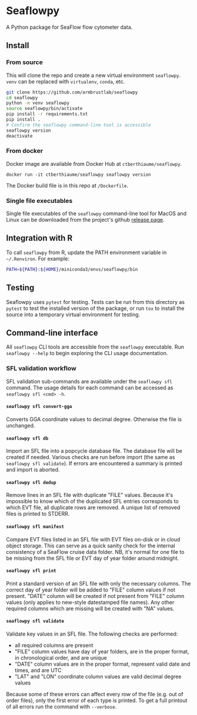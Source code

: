# Seaflowpy

A Python package for SeaFlow flow cytometer data.

## Install

### From source

This will clone the repo and create a new virtual environment `seaflowpy`.
`venv` can be replaced with `virtualenv`, `conda`, etc.

```sh
git clone https://github.com/armbrustlab/seaflowpy
cd seaflowpy
python -m venv seaflowpy
source seaflowpy/bin/activate
pip install -r requirements.txt
pip install .
# Confirm the seaflowpy command-line tool is accessible
seaflowpy version
deactivate
```

### From docker

Docker image are available from Docker Hub at `ctberthiaume/seaflowpy`.

```
docker run -it ctberthiaume/seaflowpy seaflowpy version
```

The Docker build file is in this repo at `/Dockerfile`.

### Single file executables

Single file executables of the `seaflowpy` command-line tool
for MacOS and Linux can be downloaded from the project's github
[release page](https://github.com/armbrustlab/seaflowpy/releases).

## Integration with R

To call `seaflowpy` from R, update the PATH environment variable in
`~/.Renviron`. For example:

```sh
PATH=${PATH}:${HOME}/miniconda3/envs/seaflowpy/bin
```

## Testing

Seaflowpy uses `pytest` for testing. Tests can be run from this directory as
`pytest` to test the installed version of the package, or run `tox` to install
the source into a temporary virtual environment for testing.

## Command-line interface

All `seaflowpy` CLI tools are accessible from the `seaflowpy` executable.
Run `seaflowpy --help` to begin exploring the CLI usage documentation.

### SFL validation workflow

SFL validation sub-commands are available under the `seaflowpy sfl` command.
The usage details for each command can be accessed as `seaflowpy sfl <cmd> -h`.

#### `seaflowpy sfl convert-gga`

Converts GGA coordinate values to decimal degree. Otherwise the file is
unchanged.

#### `seaflowpy sfl db`

Import an SFL file into a popcycle database file.
The database file will be created if needed.
Various checks are run before import (the same as `seaflowpy sfl validate`).
If errors are encountered a summary is printed and import is aborted.

#### `seaflowpy sfl dedup`

Remove lines in an SFL file with duplicate "FILE" values.
Because it's impossible to know which of the duplicated SFL entries
corresponds to which EVT file, all duplicate rows are removed.
A unique list of removed files is printed to STDERR.

#### `seaflowpy sfl manifest`

Compare EVT files listed in an SFL file with EVT files on-disk
or in cloud object storage.
This can serve as a quick sanity check for the internal consistency of a
SeaFlow cruise data folder.
NB, it's normal for one file to be missing from the SFL file
or EVT day of year folder around midnight.

#### `seaflowpy sfl print`

Print a standard version of an SFL file with only the necessary columns.
The correct day of year folder will be added to "FILE" column values if not
present. "DATE" column will be created if not present from "FILE" column values
(only applies to new-style datestamped file names).
Any other required columns which are missing will be created with "NA" values.

#### `seaflowpy sfl validate`

Validate key values in an SFL file. The following checks are performed:

* all required columns are present
* "FILE" column values have day of year folders, are in the proper format,
in chronological order, and are unique
* "DATE" column values are in the proper format, represent valid date and times,
and are UTC
* "LAT" and "LON" coordinate column values are valid decimal degree values

Because some of these errors can affect every row of the file
(e.g. out of order files), only the first error of each type is printed.
To get a full printout of all errors run the command with `--verbose`.
